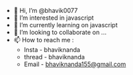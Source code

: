 - 👋 Hi, I’m @bhavik0077
- 👀 I’m interested in javascript
- 🌱 I’m currently learning on javascript
- 💞️ I’m looking to collaborate on ...
- 📫 How to reach me :
    - Insta - bhaviknanda
    - thread - bhaviknanda
    - Email - bhaviknanda155@gmail.com

<!---
bhavik0077/bhavik0077 is a ✨ special ✨ repository because its `README.md` (this file) appears on your GitHub profile.
You can click the Preview link to take a look at your changes.
--->

